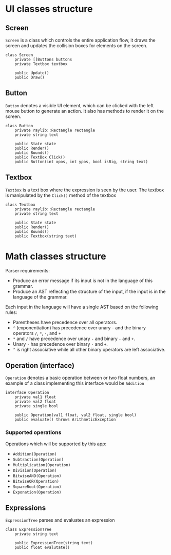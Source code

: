 # UI classes structure

## Screen

`Screen` is a class which controls the entire application flow, it draws the screen and updates the collision boxes for elements on the screen.

```
class Screen
    private []Buttons buttons
    private Textbox textbox

    public Update()
    public Draw()
```

## Button

`Button` denotes a visible UI element, which can be clicked with the left mouse button to generate an action. It also has methods to render it on the screen.

```
class Button
    private raylib::Rectangle rectangle
    private string text

    public State state
    public Render()
    public Bounds()
    public TextBox Click()
    public Button(int xpos, int ypos, bool isBig, string text)
```

## Textbox

`Textbox` is a text box where the expression is seen by the user. The textbox is manipulated by the `Click()` method of the textbox
```
class Textbox
    private raylib::Rectangle rectangle
    private string text

    public State state
    public Render()
    public Bounds()
    public Textbox(string text)
```

# Math classes structure

Parser requirements:
- Produce an error message if its input is not in the language of this grammar.
- Produce an AST reflecting the structure of the input, if the input is in the language of the grammar.

Each input in the language will have a single AST based on the following rules:

- Parentheses have precedence over all operators.
- `^` (exponentiation) has precedence over unary - and the binary operators `/`, `*`, `-`, and `+`
- `*` and `/` have precedence over unary `-` and binary `-` and `+`.
- Unary `-` has precedence over binary `-` and `+`.
- `^` is right associative while all other binary operators are left associative.

## Operation (interface)

`Operation` denotes a basic operation between or two float numbers, an example of a class implementing this interface would be `Addition`

```
interface Operation
    private val1 float
    private val2 float
    private single bool

    public Operation(val1 float, val2 float, single bool)
    public evaluate() throws ArithmeticException
```

### Supported operations

Operations which will be supported by this app:

- `Addition(Operation)`
- `Subtraction(Operation)`
- `Multiplication(Operation)`
- `Division(Operation)`
- `BitwiseAND(Operation)`
- `BitwiseOR(Operation)`
- `SquareRoot(Operation)`
- `Exponation(Operation)`

## Expressions

`ExpressionTree` parses and evaluates an expression

```
class ExpressionTree
    private string text

    public ExpressionTree(string text)
    public float evalutate()
```

